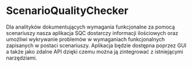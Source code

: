 # ScenarioQualityChecker

Dla analityków dokumentujących wymagania funkcjonalne za pomocą scenariuszy nasza aplikacja SQC dostarczy informacji ilościowych oraz umożliwi wykrywanie problemów w wymaganiach funkcjonalnych zapisanych w postaci scenariuszy. Aplikacja będzie dostępna poprzez GUI a także jako zdalne API dzięki czemu można ją zintegrować z istniejącymi narzędziami.
